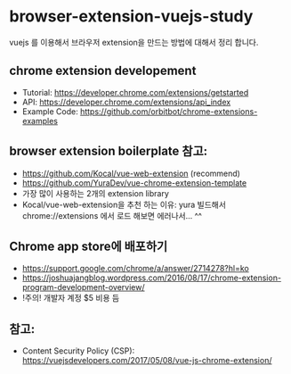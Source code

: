 # browser-extension-vuejs-study

vuejs 를 이용해서 브라우저 extension을 만드는 방법에 대해서 정리 합니다.

## chrome extension developement
- Tutorial: https://developer.chrome.com/extensions/getstarted
- API: https://developer.chrome.com/extensions/api_index
- Example Code: https://github.com/orbitbot/chrome-extensions-examples

## browser extension boilerplate 참고:
- https://github.com/Kocal/vue-web-extension (recommend)
- https://github.com/YuraDev/vue-chrome-extension-template
- 가장 많이 사용하는 2개의 extension library
- Kocal/vue-web-extension을 추천 하는 이유: yura 빌드해서 chrome://extensions 에서 로드 해보면 에러나서... ^^ 

## Chrome app store에 배포하기
- https://support.google.com/chrome/a/answer/2714278?hl=ko
- https://joshuajangblog.wordpress.com/2016/08/17/chrome-extension-program-development-overview/
- !주의! 개발자 계정 $5 비용 듬

## 참고:
- Content Security Policy (CSP): https://vuejsdevelopers.com/2017/05/08/vue-js-chrome-extension/
